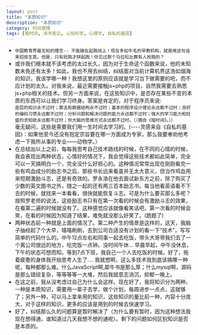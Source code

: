 ```yaml
---
layout: post  
title: "本质知识"  
description: "本质知识"  
category: 时间管理
tags: [暗时间, 读书笔记, 认知科学, 心理学, 自私的基因]
---
```


- `中国教育界最无知的理念-- 不能输在起跑线上！现在多如牛毛的早教机构，就是用这句话来招揽生意。但是，只有短跑才拼起跑！你见过那个马拉松比赛有人抢跑的？`  
- 或许我们根本就不该考虑的太过长久，因为对于生命这个函数来说，他的未知数未免还有太多！如此，我也不用去纠结，纠结面对当前计算机界这浩如烟海的知识，我该学哪一种！我想这里的原则应该就是学习当下做需要的吧，而不应计划的太久。对我来说，最近需要接触js+php的项目，自然我需要去熟悉js+php相关的技术。但另一方面来说，在这些知识中，是否存在某些不变的本质的东西可以让我们学习终身。答案是肯定的，对于程序员来说:    
`底层的知识永不过时；算法和数据结构永不过时；基本的程序设计理论永远都不过时；良好的编码习惯永远都不过时；分析问题和解决问题的能力永远都不过时；强大的学习能力和旺盛的求知欲永远都不过时；你大脑的思维方式永远都不过时。（（摘自《暗时间》。））`  
毫无疑问，这些是需要我们用一生时间去学习的。(----灵感来自《自私的基因》：如果他至今还没有抱定宗旨要在哪一方面成为专家，那么我要奉劝他考虑一下我所从事的专业——动物学。）  
-  在总结出以上之前，每每我思考自己技术路线的时候，在不同的心情的时候，我会表现出两种状态，心情好的情况下，我会觉得这些技术都如此简单，完全可以一天搞明白一个，完全没什么好担心的。这种情况常常出现在刚刚看完一些有鸡血成分的励志书之后，那些书长远来看虽并无太大意义，但当作鸡血用来短期激励斗志，还是有奇效的。罗永浩在他去面试新东方之前，除了购买了少数的英文图书之外，随之一起的还有两三百本励志书。每当他看英语看不下去的时候，就找来一本看看，很快就能恢复斗志。可是为什么要买那么多呢？按照罗老师的说法，这些励志书只有在第一次看的时候会有激励斗志的效果，在看第二遍的时候就没有了。这种感觉应该就像看笑话吧，第一次看的时候会笑，在看的时候因为知道了结果，难免就没那么好笑了。(跑题了)  
- 两种状态前一种就是上面的情况了。第二种产生的情景是这样的，这天，我脑子抽经起了个大早，嘻嘻刷刷，去到公司合适没有计划的看一下“技术”，写写简单的代码什么的。中午12点左右和同事一起去吃饭，带头大哥带我们去了一个离公司很远的地方，吃完饭一点钟。没时间午休... 早晨早起，中午没休息，下午的状态可想而知。等到7点下班，我自己一个人去吃饭的时候。好了，拖着疲惫的身体我开始思考人生了....  我就想啊，这么多技术我到底该搞哪一种呢，每种都那么难。什么JavaScript啊,犀牛书是那么厚；什么mysql啊，源码是那么错综复杂，等等等等一大堆，然后我就意志消沉，抑郁一晚上。
- 在这之前，我从没考虑过自己为什么会这样。现在好了，我将知识分为两种，一种是本质知识，需要用一辈子去学，做个计划，每周进步一点点，这就够了；另外一种，可以马上拿来用的知识，这些知识的量比前一种，内容十分庞大，对于这样的知识，更多的应该是用到的时候去快速学习。
- 好了，纠结那么久的问题算是暂时解决了（为什么要有暂时，因为这种想法我现在想得通，谁知道过几天我想不想的通呢）。剩下的问题如何区别知识是否是本质的。
